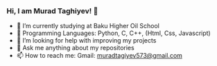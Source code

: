 ### Hi, I am Murad Taghiyev! 👋


- 🔭 I’m currently studying at Baku Higher Oil School
- 🌱 Programming Languages: Python, C, C++, (Html, Css, Javascript)
- 🤔 I’m looking for help with improving my projects
- 💬 Ask me anything about my repositories
- 📫 How to reach me: Gmail: muradtagiyev573@gmail.com

